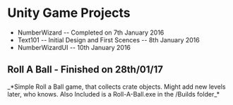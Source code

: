 <h1>Unity Game Projects</h1>

- NumberWizard -- Completed on 7th January 2016
- Text101 -- Initial Design and First Scences -- 8th January 2016
- NumberWizardUI -- 10th January 2016


<h2> Roll A Ball - Finished on 28th/01/17 </h2>
  _*Simple Roll a Ball game, that collects crate objects. Might add new levels later, who knows.
    Also Included is a Roll-A-Ball.exe in the /Builds folder_*
